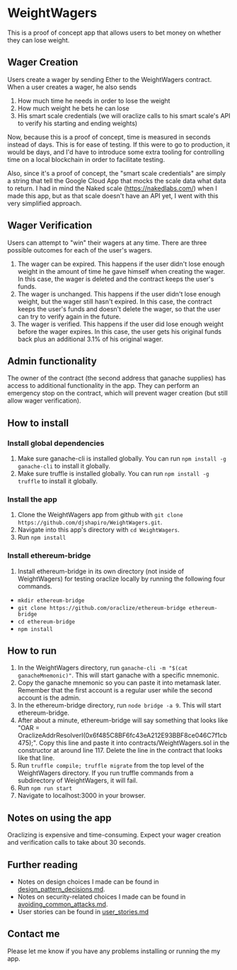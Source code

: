 # WeightWagers

This is a proof of concept app that allows users to bet money on whether they
can lose weight.

## Wager Creation

Users create a wager by sending Ether to the WeightWagers
contract. When a user creates a wager, he also sends

1) How much time he needs in order to lose the weight
2) How much weight he bets he can lose
3) His smart scale credentials (we will oraclize calls to his smart scale's
   API to verify his starting and ending weights)

Now, because this is a proof of concept, time is measured in seconds instead of
days. This is for ease of testing. If this were to go to production, it would
be days, and I'd have to introduce some extra tooling for controlling time
on a local blockchain in order to facilitate testing.

Also, since it's a proof of concept, the "smart scale credentials" are simply
a string that tell the Google Cloud App that mocks the scale data what
data to return. I had in mind the Naked scale (https://nakedlabs.com/) when
I made this app, but as that scale doesn't have an API yet, I went with this
very simplified approach.

## Wager Verification

Users can attempt to "win" their wagers at any time. There are three possible
outcomes for each of the user's wagers.

1) The wager can be expired. This happens if the user didn't lose enough
   weight in the amount of time he gave himself when creating the wager.
   In this case, the wager is deleted and the contract keeps the user's
   funds.
2) The wager is unchanged. This happens if the user didn't lose enough
   weight, but the wager still hasn't expired. In this case, the contract
   keeps the user's funds and doesn't delete the wager, so that the user
   can try to verify again in the future.
3) The wager is verified. This happens if the user did lose enough weight
   before the wager expires. In this case, the user gets his original
   funds back plus an additional 3.1% of his original wager.

## Admin functionality
The owner of the contract (the second address that ganache supplies) has
access to additional functionality in the app. They can perform an emergency
stop on the contract, which will prevent wager creation (but still allow
wager verification).

## How to install

### Install global dependencies
1) Make sure ganache-cli is installed globally. You can run `npm install -g ganache-cli`
   to install it globally.
2) Make sure truffle is installed globally. You can run `npm install -g truffle`
   to install it globally.

### Install the app
1) Clone the WeightWagers app from github with `git clone https://github.com/djshapiro/WeightWagers.git`.
2) Navigate into this app's directory with `cd WeightWagers`.
3) Run `npm install`

### Install ethereum-bridge
1) Install ethereum-bridge in its own directory (not inside of WeightWagers) 
   for testing oraclize locally by running the following four commands.
  - `mkdir ethereum-bridge`
  - `git clone https://github.com/oraclize/ethereum-bridge ethereum-bridge`
  - `cd ethereum-bridge`
  - `npm install `

## How to run
1) In the WeightWagers directory, run `ganache-cli -m "$(cat ganacheMnemonic)"`.
   This will start ganache with a specific mnemonic.
2) Copy the ganache mnemonic so you can paste it into metamask later. Remember
   that the first account is a regular user while the second account is the admin.
3) In the ethereum-bridge directory, run `node bridge -a 9`. This will start
   ethereum-bridge.
4) After about a minute, ethereum-bridge will say something that looks like
   "OAR = OraclizeAddrResolverI(0x6f485C8BF6fc43eA212E93BBF8ce046C7f1cb475);".
   Copy this line and paste it into contracts/WeightWagers.sol in the
   constructor at around line 117. Delete the line in the contract that looks
   like that line.
5) Run `truffle compile; truffle migrate` from the top level of the WeightWagers
   directory. If you run truffle commands from a subdirectory of WeightWagers,
   it will fail.
6) Run `npm run start`
7) Navigate to localhost:3000 in your browser.

## Notes on using the app
Oraclizing is expensive and time-consuming. Expect your wager creation
and verification calls to take about 30 seconds.

## Further reading
- Notes on design choices I made can be found in [design_pattern_decisions.md](./design_pattern_decisions.md).
- Notes on security-related choices I made can be found in [avoiding_common_attacks.md](./avoiding_common_attacks.md).
- User stories can be found in [user_stories.md](./user_stories.md)

## Contact me
Please let me know if you have any problems installing or running the my app.

